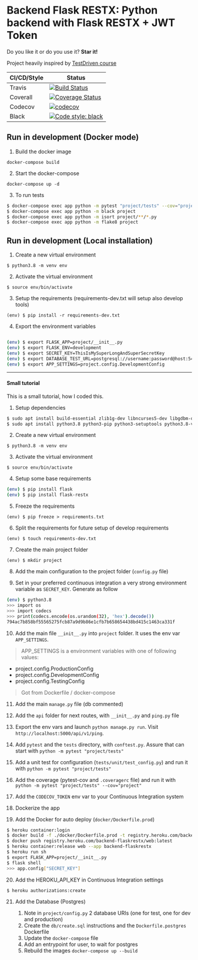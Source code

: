 Backend Flask RESTX: Python backend with Flask RESTX + JWT Token
================================================================

Do you like it or do you use it? **Star it!**

Project heavily inspired by [TestDriven course](https://testdriven.io)

| CI/CD/Style | Status                                                                                                                                          |
|----------|----------------------------------------------------------------------------------------------------------------------------------------------------------------------------------------------------------|
| Travis      | [![Build Status](https://api.travis-ci.com/sineverba/backend-flaskrestx.svg?branch=master)](https://travis-ci.com/sineverba/backend-flaskrestx)                         |
| Coverall    | [![Coverage Status](https://coveralls.io/repos/github/sineverba/backend-flaskrestx/badge.svg?branch=master)](https://coveralls.io/github/sineverba/backend-flaskrestx?branch=master) |
| Codecov     | [![codecov](https://codecov.io/gh/sineverba/backend-flaskrestx/branch/master/graph/badge.svg)](https://codecov.io/gh/sineverba/backend-flaskrestx)                         |
| Black       | [![Code style: black](https://img.shields.io/badge/code%20style-black-000000.svg)](https://github.com/psf/black)                                      |


## Run in development (Docker mode)

1. Build the docker image

`docker-compose build`

2. Start the docker-compose

`docker-compose up -d`

3. To run tests

```bash
$ docker-compose exec app python -m pytest "project/tests" --cov="project"
$ docker-compose exec app python -m black project
$ docker-compose exec app python -m isort project/**/*.py
$ docker-compose exec app python -m flake8 project
```

## Run in development (Local installation)

1. Create a new virtual environment

`$ python3.8 -m venv env`

2. Activate the virtual environment

`$ source env/bin/activate`

3. Setup the requirements (requirements-dev.txt will setup also develop tools)

`(env) $ pip install -r requirements-dev.txt`

4. Export the environment variables

``` bash

(env) $ export FLASK_APP=project/__init__.py
(env) $ export FLASK_ENV=development
(env) $ export SECRET_KEY=ThisIsMySuperLongAndSuperSecretKey
(env) $ export DATABASE_TEST_URL=postgresql://username:password@host:5432/database
(env) $ export APP_SETTINGS=project.config.DevelopmentConfig

```

----------------------------------------------------------------------------------------------------------------------


#### Small tutorial

This is a small tutorial, how I coded this.

1. Setup dependencies

``` bash
$ sudo apt install build-essential zlib1g-dev libncurses5-dev libgdbm-dev libnss3-dev libssl-dev libreadline-dev libffi-dev libsqlite3-dev wget
$ sudo apt install python3.8 python3-pip python3-setuptools python3.8-venv -y
```

2. Create a new virtual environment

`$ python3.8 -m venv env`

3. Activate the virtual environment

`$ source env/bin/activate`

4. Setup some base requirements

``` bash
(env) $ pip install flask
(env) $ pip install flask-restx
```

5. Freeze the requirements

`(env) $ pip freeze > requirements.txt`

6. Split the requirements for future setup of develop requirements

`(env) $ touch requirements-dev.txt`

7. Create the main project folder

`(env) $ mkdir project`

8. Add the main configuration to the project folder (`config.py` file)

9. Set in your preferred continuous integration a very strong environment variable as `SECRET_KEY`. Generate as follow

``` bash
(env) $ python3.8
>>> import os
>>> import codecs
>>> print(codecs.encode(os.urandom(32), 'hex').decode())
794ac7b858bf55565275fcb87a9d9b86e1cfb7b658654438bd415c1463ca331f
```

10. Add the main file `__init__.py` into `project` folder. It uses the env var `APP_SETTINGS`.

> APP_SETTINGS is a environment variables with one of following values:
  - project.config.ProductionConfig
  - project.config.DevelopmentConfig
  - project.config.TestingConfig

> Got from Dockerfile / docker-compose

11. Add the main `manage.py` file (db commented)

12. Add the `api` folder for next routes, with `__init__.py` and `ping.py` file

13. Export the env vars and launch `python manage.py run`. Visit `http://localhost:5000/api/v1/ping`.

14. Add `pytest` and the `tests` directory, with `conftest.py`. Assure that can start with `python -m pytest "project/tests"`

15. Add a unit test for configuration (`tests/unit/test_config.py`) and run it with `python -m pytest "project/tests"`

16. Add the coverage (pytest-cov and `.coveragerc` file) and run it with `python -m pytest "project/tests" --cov="project"`

17. Add the `CODECOV_TOKEN` env var to your Continuous Integration system

18. Dockerize the app

19. Add the Docker for auto deploy (`docker/Dockerfile.prod`)

``` bash
$ heroku container:login
$ docker build -f ./docker/Dockerfile.prod -t registry.heroku.com/backend-flaskrestx/web .
$ docker push registry.heroku.com/backend-flaskrestx/web:latest
$ heroku container:release web --app backend-flaskrestx
$ heroku run sh
$ export FLASK_APP=project/__init__.py
$ flask shell
>>> app.config["SECRET_KEY"]
```

20. Add the HEROKU_API_KEY in Continuous Integration settings

``` bash
$ heroku authorizations:create
```

21. Add the Database (Postgres)

    1. Note in `project/config.py` 2 database URIs (one for test, one for dev and production)
    2. Create the `db/create.sql` instructions and the `Dockerfile.postgres` Dockerfile
    3. Update the `docker-compose` file
    4. Add an entrypoint for user, to wait for postgres
    5. Rebuild the images `docker-compose up --build`